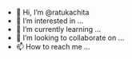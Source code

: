 - 👋 Hi, I’m @ratukachita
- 👀 I’m interested in ...
- 🌱 I’m currently learning ...
- 💞️ I’m looking to collaborate on ...
- 📫 How to reach me ...

<!---
ratukachita/ratukachita is a ✨ special ✨ repository because its `README.md` (this file) appears on your GitHub profile.
You can click the Preview link to take a look at your changes.
--->
